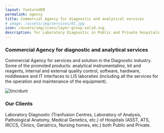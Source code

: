```yaml
---
layout: featuredEN
permalink: agency
title: Commercial Agency for diagnostic and analytical services 
# image: /assets/img/services/01.jpg
icon: /assets/img/icons/layer-group-solid.svg
description: for Laboratory Diagnostic in Public and Private hospitals on areas defined by the client.
---
```


<div class="row">
    <div class="col-md-12">
        <div class="service-details mb-40">
            <h3>Commercial Agency for diagnostic and analytical services </h3>
            <p>Commercial Agency for services and solution in the Diagnostic industry. Some of the promoted products: analytical instrumentatino, kit and reagents, internal and external quality control, software, hardware, middleware and IT interfaces to LIS laboraties (including all the services for the operation and maintenance of the equipment).</p>
        </div>
    </div>
</div>
<div class="row">
    <div class="col-xl-6 col-lg-12">
        <div class="s-details-img mb-30">
            <img src="{{site.baseurl}}/assets/img/service/details/01.jpg" alt="tincidunt">
        </div>
    </div>
    <div class="col-xl-6 col-lg-12">
        <div class="service-details mb-40">
            <h3>Our Clients</h3>
            <p>Laboratory Diagnostic (Tranfusion Centres, Laboratory of Analysis, Pathological Anatomy, Medical Genetics, etc.) of Hospitals (ASST, ATS, IRCCS, Clinics, Geriatrics, Nursing homes, etc.) both Public and Private.</p>
        </div>
    </div>
</div>
<!-- <div class="service-details mb-30">
    <h3>Your Succes Will be Done</h3>
    <p>Quis nostrud exercitation ullamco laboris nisi ut aliquip ex ea commodo consequat. Duis
        aute irure dolor in reprehenderit
        in voluptate velit esse cillum dolore eu fugiat nulla pariatu cepteusint occaecat
        cupidatat non proident, sunt in culpa qui
        officia deserunt mollit anim laborum. Curatur pretium tincidunt lacus. Nulla gravida
        orci a odio. Nullam varius, turpis et
        commodo pharetra est eros bibendum elit nec luctus magna felis sollicitudin mauris.
        Integer in mauris nibh euismod gravida.
        Duis ac tellus et risus vulputate vehicula.</p>
</div> -->